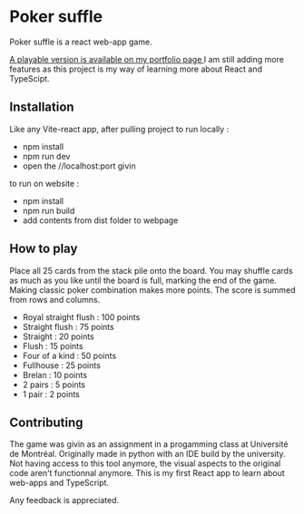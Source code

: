 # Poker suffle

Poker suffle is a react web-app game.

[A playable version is available on my portfolio page ](https://poker-suffle-react.karenfae-laurin.com/)
I am still adding more features as this project is my way of learning more about React and TypeScipt.

## Installation

Like any Vite-react app, after pulling project
to run locally :

- npm install
- npm run dev
- open the //localhost:port givin

to run on website :

- npm install
- npm run build
- add contents from dist folder to webpage

## How to play

Place all 25 cards from the stack pile onto the board.
You may shuffle cards as much as you like until the board is full, marking the end of the game.
Making classic poker combination makes more points. The score is summed from rows and columns.

- Royal straight flush : 100 points
- Straight flush : 75 points
- Straight : 20 points
- Flush : 15 points
- Four of a kind : 50 points
- Fullhouse : 25 points
- Brelan : 10 points
- 2 pairs : 5 points
- 1 pair : 2 points

## Contributing

The game was givin as an assignment in a progamming class at Université de Montréal.
Originally made in python with an IDE build by the university. Not having access to this tool anymore,
the visual aspects to the original code aren't functionnal anymore. This is my first React app
to learn about web-apps and TypeScript.

Any feedback is appreciated.
